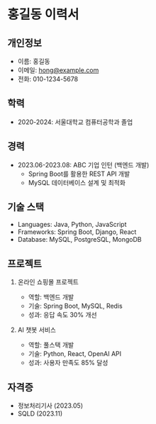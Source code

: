 # 홍길동 이력서

## 개인정보
- 이름: 홍길동
- 이메일: hong@example.com
- 전화: 010-1234-5678

## 학력
- 2020-2024: 서울대학교 컴퓨터공학과 졸업

## 경력
- 2023.06-2023.08: ABC 기업 인턴 (백엔드 개발)
  - Spring Boot를 활용한 REST API 개발
  - MySQL 데이터베이스 설계 및 최적화

## 기술 스택
- Languages: Java, Python, JavaScript
- Frameworks: Spring Boot, Django, React
- Database: MySQL, PostgreSQL, MongoDB

## 프로젝트
1. 온라인 쇼핑몰 프로젝트
   - 역할: 백엔드 개발
   - 기술: Spring Boot, MySQL, Redis
   - 성과: 응답 속도 30% 개선

2. AI 챗봇 서비스
   - 역할: 풀스택 개발
   - 기술: Python, React, OpenAI API
   - 성과: 사용자 만족도 85% 달성

## 자격증
- 정보처리기사 (2023.05)
- SQLD (2023.11)